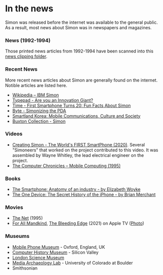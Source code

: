 # In the news
Simon was released before the internet was available to the general public. As a result, most news about Simon was in newspapers
and magazines. 

### News (1992-1994)
Those printed news articles from 1992-1994 have been scanned into this 
[news clipping folder](https://github.com/simoneer/history/tree/master/News_clippings).

### Recent News
More recent news articles about Simon are generally found on the internet. Notible articles are listed here. 

* [Wikipedia – IBM Simon](https://en.wikipedia.org/wiki/IBM_Simon)
* [Typepad - Are you an Innovation Giant?](https://dux.typepad.com/dux/2011/07/are-you-an-innovation-giant-.html)
* [Time - First Smartphone Turns 20: Fun Facts About Simon](https://web.archive.org/web/20140819083729/http://time.com/3137005/first-smartphone-ibm-simon/)
* [Byte - Simonizing the PDA](https://web.archive.org/web/19990221174856/http://byte.com/art/9412/sec11/art3.htm)
* [Smartland Korea: Mobile Communications, Culture and Society](https://books.google.com/books?id=SjKNDgAAQBAJ&pg=PA34#v=onepage&q&f=false)
* [Buxton Collection - Simon](https://www.microsoft.com/buxtoncollection/detail.aspx?id=40&from=http%3A%2F%2Fresearch.microsoft.com%2Fen-us%2Fum%2Fpeople%2Fbibuxton%2Fbuxtoncollection%2Fdetail.aspx%3Fid%3D40)

### Videos
* [Creating Simon - The World's FIRST SmartPhone (2020)](https://www.youtube.com/watch?v=sZ9MzhTybCI). 
Several "Simoneers" that worked on the project contributed to this video. It was assembled by Wayne Whitley, the lead electrical engineer on the project.
* [The Computer Chronicles – Mobile Computing (1995)](https://www.youtube.com/watch?v=S8Mgc8dYLr0)

### Books
* [The Smartphone: Anatomy of an industry - by Elizabeth Woyke](https://www.amazon.com/Smartphone-Anatomy-Industry-Elizabeth-Woyke-ebook/dp/B00JZBE6KU/ref=sr_1_1?dchild=1&keywords=The+Smartphone%3A+Anatomy+of+an+industry&qid=1591652444&sr=8-1)
* [The One Device: The Secret History of the iPhone - by Brian Merchant](https://www.amazon.com/gp/product/B01LWRN0KI)

### Movies
* [The Net](https://www.imdb.com/title/tt0113957/) (1995)
* [For All Mandkind](https://www.imdb.com/title/tt7772588/), [The Bleeding Edge](https://www.imdb.com/title/tt13417002/) (2021) on Apple TV ([Photo](https://www.imdb.com/title/tt13417002/mediaviewer/rm3295008001/))

### Museums
* [Mobile Phone Museum](https://www.mobilephonemuseum.com/phone-detail/ibm-simon) - Oxford, England, UK
* [Computer History Museum](https://www.computerhistory.org/collections/catalog/102711516) - Silicon Valley
* [London Science Museum](https://collection.sciencemuseumgroup.org.uk/objects/co8362946/simon-mobile-communicator-1994-1995-pda)
* [Media Archaeology Lab](https://www.mediaarchaeologylab.com/collection/ibm-simon-personal-communicator-5f00199) - University of Colorado at Boulder
* Smithsonian
